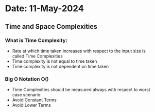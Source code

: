 # Date: 11-May-2024

## Time and Space Complexities

### What is Time Complexity:
- Rate at which time taken increases with respect to the input size is called Time Complexities
- Time complexity is not equal to time taken
- Time complexity is not dependent on time taken

### Big O Notation O()
- Time Complexities should be measured always with respect to worst case scenario
- Avoid Constant Terms
- Avoid Lower Terms
